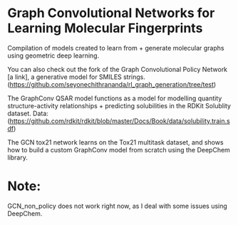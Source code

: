 # Graph Convolutional Networks for Learning Molecular Fingerprints 
Compilation of models created to learn from + generate molecular graphs using geometric deep learning. 

You can also check out the fork of the Graph Convolutional Policy Network [a link], a generative model for SMILES strings.  (https://github.com/seyonechithrananda/rl_graph_generation/tree/test)

The GraphConv QSAR model functions as a model for modelling quantity structure-activity relationships + predicting solubilities in the RDKit Solublity dataset. Data: (https://github.com/rdkit/rdkit/blob/master/Docs/Book/data/solubility.train.sdf)

The GCN tox21 network learns on the Tox21 multitask dataset, and shows how to build a custom GraphConv model from scratch using the DeepChem library.

# Note:
GCN_non_policy does not work right now, as I deal with some issues using DeepChem. 



